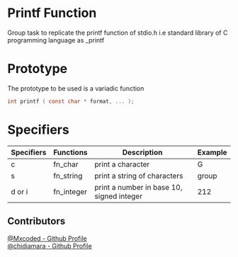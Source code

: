 # Printf Function
Group task to replicate the printf function of stdio.h i.e standard library of C programming language as _printf

# Prototype
The prototype to be used is a variadic function

```` c
int printf ( const char * format, ... );
````
# Specifiers
|Specifiers|Functions|Description|Example|
|--|--|--|--|
|c|fn_char|print a character|G|
|s|fn_string|print a string of characters|group|
|d or i|fn_integer|print a number in base 10, signed integer|212|

## Contributors
[@Mxcoded - Github Profile](https://github.com/Mxcoded)  
[@chidiamara - Github Profile](https://github.com/chidiamara)

